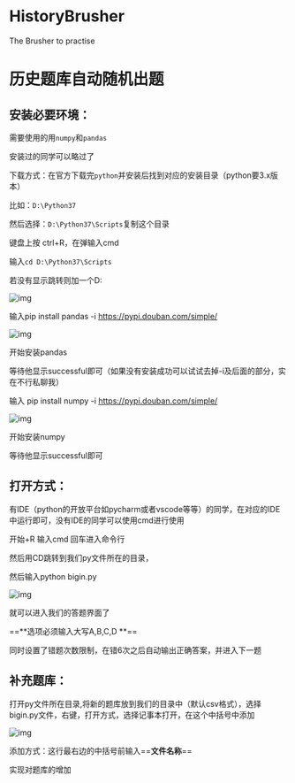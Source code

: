 # HistoryBrusher
The Brusher to practise



# 历史题库自动随机出题



## 安装必要环境：



需要使用的用`numpy`和`pandas`

安装过的同学可以略过了

下载方式：在官方下载完`python`并安装后找到对应的安装目录（python要3.x版本）

 

比如：`D:\Python37`

然后选择：`D:\Python37\Scripts`复制这个目录

键盘上按 ctrl+R，在弹输入cmd

输入`cd D:\Python37\Scripts`

若没有显示跳转则加一个D:

![img](https://github.com/sanyuankexie/HistoryBrusher/blob/master/imgs/clip_image002.jpg)

输入pip install pandas -i https://pypi.douban.com/simple/

![img](https://github.com/sanyuankexie/HistoryBrusher/blob/master/imgs/clip_image004.jpg)

开始安装pandas

等待他显示successful即可（如果没有安装成功可以试试去掉-i及后面的部分，实在不行私聊我）

输入 pip install numpy -i https://pypi.douban.com/simple/

![img](https://github.com/sanyuankexie/HistoryBrusher/blob/master/imgs/clip_image006.jpg)

开始安装numpy

等待他显示successful即可

 

## 打开方式：

 

有IDE（python的开放平台如pycharm或者vscode等等）的同学，在对应的IDE中运行即可，没有IDE的同学可以使用cmd进行使用

 

开始+R 输入cmd 回车进入命令行

然后用CD跳转到我们py文件所在的目录，

然后输入python bigin.py

![img](https://github.com/sanyuankexie/HistoryBrusher/blob/master/imgs/clip_image008.jpg)

就可以进入我们的答题界面了

==**选项必须输入大写A,B,C,D **==

同时设置了错题次数限制，在错6次之后自动输出正确答案，并进入下一题

 

 

## 补充题库：

打开py文件所在目录,将新的题库放到我们的目录中（默认csv格式），选择bigin.py文件，右键，打开方式，选择记事本打开，在这个中括号中添加

![img](https://github.com/sanyuankexie/HistoryBrusher/blob/master/imgs/clip_image010.jpg)

添加方式：这行最右边的中括号前输入==**文件名称**==

实现对题库的增加

​    
